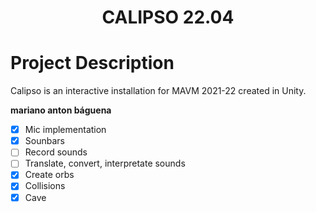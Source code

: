 <h1 align="center">CALIPSO 22.04</h1>

# Project Description
Calipso is an interactive installation for MAVM 2021-22 created in Unity.


**mariano anton báguena**

- [x] Mic implementation
- [x] Sounbars
- [ ] Record sounds
- [ ] Translate, convert, interpretate sounds
- [x] Create orbs
- [x] Collisions
- [x] Cave
